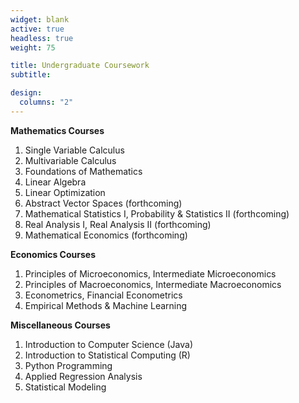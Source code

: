 ```yaml
---
widget: blank
active: true
headless: true
weight: 75

title: Undergraduate Coursework
subtitle:

design:
  columns: "2"
---
```


**Mathematics Courses**
1. Single Variable Calculus
2. Multivariable Calculus
3. Foundations of Mathematics
4. Linear Algebra
5. Linear Optimization
6. Abstract Vector Spaces (forthcoming)
7. Mathematical Statistics I, Probability & Statistics II (forthcoming) 
8. Real Analysis I, Real Analysis II (forthcoming)
9. Mathematical Economics (forthcoming)

**Economics Courses**
1. Principles of Microeconomics, Intermediate Microeconomics
2. Principles of Macroeconomics, Intermediate Macroeconomics
3. Econometrics, Financial Econometrics
4. Empirical Methods & Machine Learning

**Miscellaneous Courses**
1. Introduction to Computer Science (Java)
2. Introduction to Statistical Computing (R)
3. Python Programming
4. Applied Regression Analysis
5. Statistical Modeling



